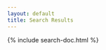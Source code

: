 ```yaml
---
layout: default
title: Search Results
---
```


<div class="container">
  <div class="row">
    <div class="col-sm-8">
          {% include search-doc.html %}
    </div>
  </div>
</div>

<div class="container">
  <div class="row">
    <div class="col">
      <div id="results"></div>
    </div>
  </div>
</div>
